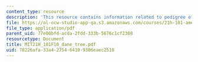 ```yaml
---
content_type: resource
description: 'This resource contains information related to pedigree of dane. '
file: https://ol-ocw-studio-app-qa.s3.amazonaws.com/courses/21h-101-american-history-to-1865-fall-2010/78226afa33a4275464109306eaec2510_MIT21H_101F10_dane_tree.pdf
file_type: application/pdf
parent_uid: 77e00bfd-acda-2fdd-333b-5676c1cf2308
resourcetype: Document
title: MIT21H_101F10_dane_tree.pdf
uid: 78226afa-33a4-2754-6410-9306eaec2510
---
```

